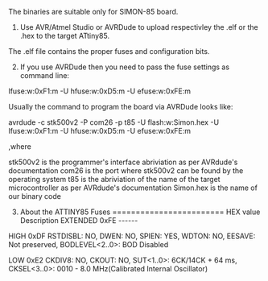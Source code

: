 The binaries are suitable only for SIMON-85 board.

1) Use AVR/Atmel Studio or AVRDude to upload respectivley the .elf or the .hex to the target ATtiny85.

The .elf file contains the proper fuses and configuration bits.

2) If you use AVRDude then you need to pass the fuse settings as command line:

lfuse:w:0xF1:m -U hfuse:w:0xD5:m -U efuse:w:0xFE:m
											
Usually the command to program the board via AVRDude looks like:

avrdude -c stk500v2 -P com26 -p t85 -U flash:w:Simon.hex -U lfuse:w:0xF1:m -U hfuse:w:0xD5:m -U efuse:w:0xFE:m

,where

stk500v2 is the programmer's interface abriviation as per AVRdude's documentation
com26 is the port where stk500v2 can be found by the operating system
t85 is the abriviation of the name of the target microcontroller as per AVRdude's documentation
Simon.hex is the name of our binary code

3) About the ATTINY85 Fuses
========================
				HEX value		Description
EXTENDED			0xFE		------

HIGH				0xDF		RSTDISBL: NO, DWEN: NO, SPIEN: YES, WDTON: NO,
								EESAVE: Not preserved, BODLEVEL<2..0>: BOD Disabled
								
LOW					0xE2		CKDIV8: NO,	CKOUT: NO, SUT<1..0>: 6CK/14CK + 64 ms,
								CKSEL<3..0>: 0010 - 8.0 MHz(Calibrated Internal Oscillator)
